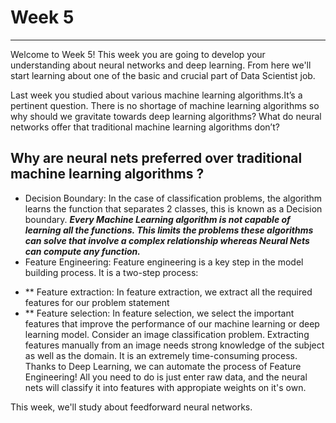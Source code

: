 # Week 5
***
Welcome to Week 5! This week you are going to develop your understanding about neural networks and deep learning. From here we'll start learning about one of the basic and crucial part of Data Scientist job.

Last week you studied about various machine learning algorithms.It’s a pertinent question. There is no shortage of machine learning algorithms so why should we gravitate towards deep learning algorithms? What do neural networks offer that traditional machine learning algorithms don’t?

## Why are neural nets preferred over traditional machine learning algorithms ?
- Decision Boundary: In the case of classification problems, the algorithm learns the function that separates 2 classes, this is known as a Decision boundary.
**_Every Machine Learning algorithm is not capable of learning all the functions. This limits the problems these algorithms can solve that involve a complex relationship whereas Neural Nets can compute any function._**
- Feature Engineering: Feature engineering is a key step in the model building process. It is a two-step process:
* ** Feature extraction: In feature extraction, we extract all the required features for our problem statement
* ** Feature selection: In feature selection, we select the important features that improve the performance of our machine learning or deep learning model.
Consider an image classification problem. Extracting features manually from an image needs strong knowledge of the subject as well as the domain. It is an extremely time-consuming process. Thanks to Deep Learning, we can automate the process of Feature Engineering! All you need to do is just enter raw data, and the neural nets will classify it into features with appropiate weights on it's own.

This week, we'll study about feedforward neural networks.
